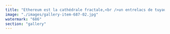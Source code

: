 ```yaml
---
title: "Ethereum est la cathédrale fractale,<br />un entrelacs de tuyaux, de vitraux logiques, de rituels codés.<br />C’est l’art gothique des flux modernes.<br />C’est la plomberie divine."
image: "./images/gallery-item-687-02.jpg"
watermark: "686"
section: "gallery"
---
```

